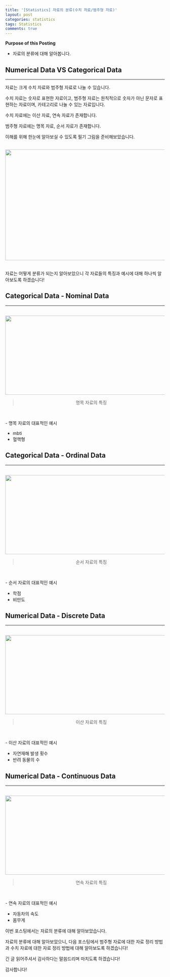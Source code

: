 ```yaml
---
title: '[Statistics] 자료의 분류(수치 자료/범주형 자료)'
layout: post
categories: statistics
tags: Statistics
comments: true
---
```


**Purpose of this Posting**
- 자료의 분류에 대해 알아봅니다.


## **Numerical Data VS Categorical Data**

---

자료는 크게 수치 자료와 범주형 자료로 나눌 수 있습니다.

수치 자료는 숫자로 표현한 자료이고, 범주형 자료는 원칙적으로 숫자가 아닌 문자로 표현하는 자료이며, 카테고리로 나눌 수 있는 자료입니다.

수치 자료에는 이산 자료, 연속 자료가 존재합니다.

범주형 자료에는 명목 자료, 순서 자료가 존재합니다.

이해를 위해 한눈에 알아보실 수 있도록 필기 그림을 준비해보았습니다.

<br>

<center><img src="https://user-images.githubusercontent.com/97859215/206823804-9c59ee60-862c-4c24-a271-ccc1de51b827.png" width="700" height="350"></center>

<br>

자료는 어떻게 분류가 되는지 알아보았으니 각 자료들의 특징과 예시에 대해 하나씩 알아보도록 하겠습니다!

## **Categorical Data - Nominal Data**

---

<br>

<center><img src="https://user-images.githubusercontent.com/97859215/206823823-3dc8ccc6-f1b2-4d25-b89a-f11468c2d72f.png" width="600" height="250"></center>

> <center>명목 자료의 특징</center>

<br>

\- 명목 자료의 대표적인 예시

-   mbti
-   혈핵형

## **Categorical Data - Ordinal Data**

---

<br>

<center><img src="https://user-images.githubusercontent.com/97859215/206829830-392e6d29-8a45-4c52-9bb3-94545f4ce08b.png" width="600" height="250"></center>

> <center>순서 자료의 특징</center>

<br>

\- 순서 자료의 대표적인 예시

-   학점
-   비만도

## **Numerical Data - Discrete Data**

---

<br>

<center><img src="https://user-images.githubusercontent.com/97859215/206823875-d6c14ff6-a392-4ade-9640-5bf1dca085b7.png" width="600" height="250"></center>

> <center>이산 자료의 특징</center>

<br>

\- 이산 자료의 대표적인 예시

-   자연재해 발생 횟수
-   반려 동물의 수

## **Numerical Data - Continuous Data**

---

<br>

<center><img src="https://user-images.githubusercontent.com/97859215/206823893-f7b37a0d-fe7b-488d-af21-cd70b1a2d09e.png" width="600" height="250"></center>

> <center>연속 자료의 특징</center>

<br>

\- 연속 자료의 대표적인 예시

-   자동차의 속도
-   몸무게

이번 포스팅에서는 자료의 분류에 대해 알아보았습니다.

자료의 분류에 대해 알아보았으니, 다음 포스팅에서 범주형 자료에 대한 자료 정리 방법과 수치 자료에 대한 자료 정리 방법에 대해 알아보도록 하겠습니다! 

긴 글 읽어주셔서 감사하다는 말씀드리며 마치도록 하겠습니다!

감사합니다!